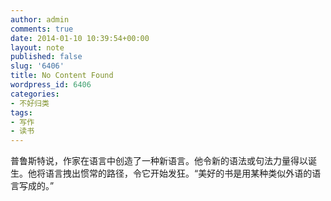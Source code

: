 ```yaml
---
author: admin
comments: true
date: 2014-01-10 10:39:54+00:00
layout: note
published: false
slug: '6406'
title: No Content Found
wordpress_id: 6406
categories:
- 不好归类
tags:
- 写作
- 读书
---
```


普鲁斯特说，作家在语言中创造了一种新语言。他令新的语法或句法力量得以诞生。他将语言拽出惯常的路径，令它开始发狂。“美好的书是用某种类似外语的语言写成的。”
